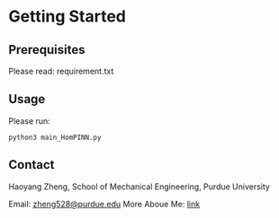 # Getting Started
## Prerequisites
Please read: requirement.txt

## Usage
Please run:
```
python3 main_HomPINN.py
```

## Contact
Haoyang Zheng, School of Mechanical Engineering, Purdue University

Email: zheng528@purdue.edu
More Aboue Me: [link](https://haoyangzheng.github.io/)
